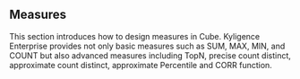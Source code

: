 ## Measures

This section introduces how to design measures in Cube. Kyligence Enterprise provides not only basic measures such as SUM, MAX, MIN, and COUNT but also advanced measures including TopN, precise count distinct, approximate count distinct, approximate Percentile and CORR function.
